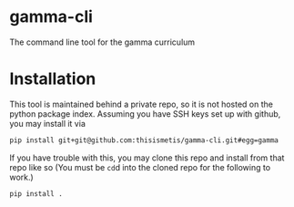 # gamma-cli
The command line tool for the gamma curriculum

# Installation

This tool is maintained behind a private repo, so it is not hosted on the python package index. Assuming you have SSH keys set up with github, you may install it via

```bash
pip install git+git@github.com:thisismetis/gamma-cli.git#egg=gamma
```

If you have trouble with this, you may clone this repo and install from that repo like so (You must be `cd`d into the cloned repo for the following to work.)

```
pip install .
```
